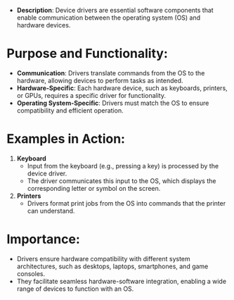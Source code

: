 - **Description**: Device drivers are essential software components that enable communication between the operating system (OS) and hardware devices.
# Purpose and Functionality:
- **Communication**: Drivers translate commands from the OS to the hardware, allowing devices to perform tasks as intended.
- **Hardware-Specific**: Each hardware device, such as keyboards, printers, or GPUs, requires a specific driver for functionality.
- **Operating System-Specific**: Drivers must match the OS to ensure compatibility and efficient operation.
# Examples in Action:
1. **Keyboard**
    - Input from the keyboard (e.g., pressing a key) is processed by the device driver.
    - The driver communicates this input to the OS, which displays the corresponding letter or symbol on the screen.
2. **Printers**
    - Drivers format print jobs from the OS into commands that the printer can understand.
# Importance:
- Drivers ensure hardware compatibility with different system architectures, such as desktops, laptops, smartphones, and game consoles.
- They facilitate seamless hardware-software integration, enabling a wide range of devices to function with an OS.